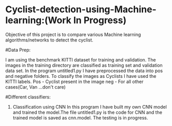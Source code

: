 # Cyclist-detection-using-Machine-learning:(Work In Progress)

Objective of this project is to compare various Machine learning algorithms/networks to detect the cyclist.

#Data Prep:

I am using the benchmark KITTI dataset for training and validation. The images in the training directory are classified as training set and validation data set. In the program untitled1.py I have preprocessed the data into pos and negative folders. To classify the images as Cyclists I have used the KITTI labels.
  Pos - Cyclist present in the image
  neg - For all other cases(Car, Van ...don't care)
  
  
 #Different classifiers:

1. Classification using CNN
   In this program I have built my own CNN model and trained the model.The file untitled1.py is the code for CNN and the trained model is    saved as cnn.model. The testing is in progress.
